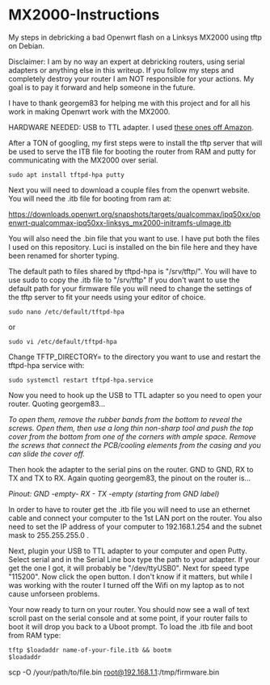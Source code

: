 # MX2000-Instructions
My steps in debricking a bad Openwrt flash on a Linksys MX2000 using tftp on Debian.

Disclaimer: I am by no way an expert at debricking routers, using serial adapters or anything else in this writeup.
If you follow my steps and completely destroy your router I am NOT responsible for your actions.
My goal is to pay it forward and help someone in the future.

I have to thank georgem83 for helping me with this project and for all his work in making Openwrt work with the MX2000.

HARDWARE NEEDED: USB to TTL adapter. I used <a href="https://www.amazon.com/dp/B0D76NNWVW?ref=ppx_yo2ov_dt_b_fed_asin_title">these ones off Amazon</a>.

After a TON of googling, my first steps were to install the tftp server that will be used to serve the ITB file for booting the router from RAM and putty for communicating with the MX2000 over serial.

<code>sudo apt install tftpd-hpa putty</code>

Next you will need to download a couple files from the openwrt website. You will need the .itb file for booting from ram at:

<a href="https://downloads.openwrt.org/snapshots/targets/qualcommax/ipq50xx/openwrt-qualcommax-ipq50xx-linksys_mx2000-initramfs-uImage.itb">https://downloads.openwrt.org/snapshots/targets/qualcommax/ipq50xx/openwrt-qualcommax-ipq50xx-linksys_mx2000-initramfs-uImage.itb</a>

You will also need the .bin file that you want to use. I have put both the files I used on this repository. Luci is installed on the bin file here and they have been renamed for shorter typing.

The default path to files shared by tftpd-hpa is "/srv/tftp/". You will have to use sudo to copy the .itb file to "/srv/tftp"
If you don't want to use the default path for your firmware file you will need to change the settings of the tftp server to fit your needs using your editor of choice.

<code>sudo nano /etc/default/tftpd-hpa</code>

or

<code>sudo vi /etc/default/tftpd-hpa</code>

Change TFTP_DIRECTORY= to the directory you want to use and restart the tftpd-hpa service with:

<code>sudo systemctl restart tftpd-hpa.service</code>

Now you need to hook up the USB to TTL adapter so you need to open your router. Quoting georgem83...

<i>To open them, remove the rubber bands from the bottom to reveal the screws. Open them, then use a long thin non-sharp tool and push the top cover from the bottom from one of the corners with ample space. Remove the screws that connect the PCB/cooling elements from the casing and you can slide the cover off.</i>

Then hook the adapter to the serial pins on the router. GND to GND, RX to TX and TX to RX. Again quoting georgem83, the pinout on the router is...

<i>Pinout: GND -empty- RX - TX -empty (starting from GND label)</i>

In order to have to router get the .itb file you will need to use an ethernet cable and connect your computer to the 1st LAN port on the router. You also need to set the IP address of your computer to 192.168.1.254 and the subnet mask to 255.255.255.0 .

Next, plugin your USB to TTL adapter to your computer and open Putty. Select serial and in the Serial Line box type the path to your adapter. If your get the one I got, it will probably be "/dev/ttyUSB0". Next for speed type "115200". Now click the open button. I don't know if it matters, but while I was working with the router I turned off the Wifi on my laptop as to not cause unforseen problems.

Your now ready to turn on your router. You should now see a wall of text scroll past on the serial console and at some point, 
if your router fails to boot it will drop you back to a Uboot prompt. To load the .itb file and boot from RAM type:

<code>tftp $loadaddr name-of-your-file.itb && bootm $loadaddr</code>



scp -O /your/path/to/file.bin root@192.168.1.1:/tmp/firmware.bin
